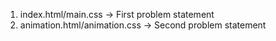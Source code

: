 1. index.html/main.css -> First problem statement
2. animation.html/animation.css -> Second problem statement

